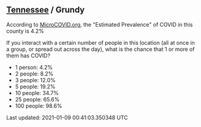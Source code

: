 
## [Tennessee](/united-states/tennessee) / Grundy

According to [MicroCOVID.org](http://microcovid.org),
the "Estimated Prevalence" of COVID in this county is 4.2%

If you interact with a certain number of people in this location
(all at once in a group, or spread out across the day), what is the chance that
1 or more of them has COVID?

- 1 person: 4.2%
- 2 people: 8.2%
- 3 people: 12.0%
- 5 people: 19.2%
- 10 people: 34.7%
- 25 people: 65.6%
- 100 people: 98.6%

Last updated: 2021-01-09 00:41:03.350348 UTC
